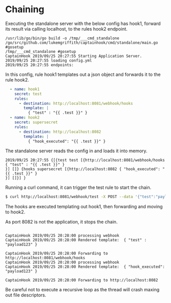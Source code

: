 # Chaining


Executing the standalone server with the below config has hook1, forward its 
result via calling localhost, to the rules hook2 endpoint. 

```
/usr/lib/go/bin/go build -o /tmp/___cmd_standalone /go/src/github.com/lukemgriffith/captainhook/cmd/standalone/main.go #gosetup
/tmp/___cmd_standalone #gosetup
CaptainHook 2019/09/25 20:27:55 Starting Application Server.
2019/09/25 20:27:55 loading config.yml
2019/09/25 20:27:55 endpoints:
```

In this config, rule hook1 templates out a json object and forwards it to the 
rule hook2. 

```yaml
  - name: hook1
    secret: test
    rules:
      - destination: http://localhost:8081/webhook/hooks
        template: |
          { "test" : "{{ .test }}" }
  - name: hook2
    secret: supersecret
    rules:
      - destination: http://localhost:8082
        template: |
          { "hook_executed": "{{ .test }}" }
```

The standalone server reads the config in and loads it into memory. 

```
2019/09/25 20:27:55 {[{test test [{http://localhost:8081/webhook/hooks { "test" : "{{ .test }}" }
}] []} {hooks supersecret [{http://localhost:8082 { "hook_executed": "{{ .test }}" }
}] []}] }
```

Running a curl command, it can trigger the test rule to start the chain. 

```bash 
$ curl http://localhost:8081/webhook/test -X POST --data '{"test":"payload123"}'
```

The hooks are executed templating out hook1, then forwarding and moving to hook2.

As port 8082 is not the application, it stops the chain.

```

CaptainHook 2019/09/25 20:28:00 processing webhook
CaptainHook 2019/09/25 20:28:00 Rendered template:  { "test" : "payload123" }

CaptainHook 2019/09/25 20:28:00 Forwarding to http://localhost:8081/webhook/hooks
CaptainHook 2019/09/25 20:28:00 processing webhook
CaptainHook 2019/09/25 20:28:00 Rendered template:  { "hook_executed": "payload123" }

CaptainHook 2019/09/25 20:28:00 Forwarding to http://localhost:8082

```

Be careful not to execute a recursive loop as the thread will crash maxing out file descriptors.
